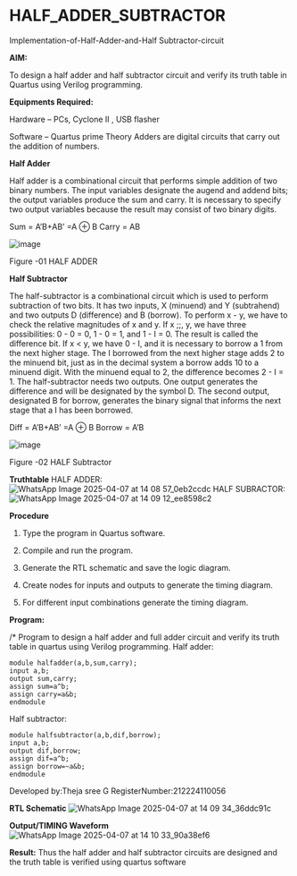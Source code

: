 # HALF_ADDER_SUBTRACTOR

Implementation-of-Half-Adder-and-Half Subtractor-circuit

**AIM:**

To design a half adder and half subtractor circuit and verify its truth table in Quartus using Verilog programming.

**Equipments Required:**

Hardware – PCs, Cyclone II , USB flasher 

Software – Quartus prime Theory Adders are digital circuits that carry out the addition of numbers.

**Half Adder**

Half adder is a combinational circuit that performs simple addition of two binary numbers. The input variables designate the augend and addend bits; the output variables produce the sum and carry. It is necessary to specify two output variables because the result may consist of two binary digits.

Sum = A’B+AB’ =A ⊕ B Carry = AB

![image](https://github.com/naavaneetha/HALF_ADDER_SUBTRACTOR/assets/154305477/bd4a0b2c-cdbc-4184-ab08-81578f121e1f)

Figure -01 HALF ADDER

**Half Subtractor**

The half-subtractor is a combinational circuit which is used to perform subtraction of two bits. It has two inputs, X (minuend) and Y (subtrahend) and two outputs D (difference) and B (borrow). To perform x - y, we have to check the relative magnitudes of x and y. If x ;;, y, we have three possibilities: 0 - 0 = 0, 1 - 0 = 1, and 1 - I = 0. The result is called the difference bit. If x < y, we have 0 - I, and it is necessary to borrow a 1 from the next higher stage. The I borrowed from the next higher stage adds 2 to the minuend bit, just as in the decimal system a borrow adds 10 to a minuend digit. With the minuend equal to 2, the difference becomes 2 - I = 1. The half-subtractor needs two outputs. One output generates the difference and will be designated by the symbol D. The second output, designated B for borrow, generates the binary signal that informs the next stage that a I has been borrowed. 

Diff = A’B+AB’ =A ⊕ B
Borrow = A’B

 ![image](https://github.com/naavaneetha/HALF_ADDER_SUBTRACTOR/assets/154305477/d76b099c-513f-4e7c-843a-e2fd028a531a)

Figure -02 HALF Subtractor

**Truthtable**
HALF ADDER:
![WhatsApp Image 2025-04-07 at 14 08 57_0eb2ccdc](https://github.com/user-attachments/assets/132c38a7-2209-404a-b0d0-4e3e189a20df)
HALF SUBRACTOR:
![WhatsApp Image 2025-04-07 at 14 09 12_ee8598c2](https://github.com/user-attachments/assets/76657c5e-3bfb-4010-b7a5-98b853472b3e)



**Procedure**

1.	Type the program in Quartus software.

2.	Compile and run the program.

3.	Generate the RTL schematic and save the logic diagram.

4.	Create nodes for inputs and outputs to generate the timing diagram.

5.	For different input combinations generate the timing diagram.


**Program:**

/* Program to design a half adder and full adder circuit and verify its truth table in quartus using Verilog programming.
Half adder:
```
module halfadder(a,b,sum,carry);
input a,b;
output sum,carry;
assign sum=a^b;
assign carry=a&b;
endmodule
```
Half subtractor:
```
module halfsubtractor(a,b,dif,borrow);
input a,b;
output dif,borrow;
assign dif=a^b;
assign borrow=~a&b;
endmodule
```

Developed by:Theja sree G 
RegisterNumber:212224110056

**RTL Schematic**
![WhatsApp Image 2025-04-07 at 14 09 34_36ddc91c](https://github.com/user-attachments/assets/5a0842b5-11d4-4a6d-a87c-784e65f1d78b)



**Output/TIMING Waveform**
![WhatsApp Image 2025-04-07 at 14 10 33_90a38ef6](https://github.com/user-attachments/assets/8f2e1759-f4b1-453d-9f9e-9e6567cca640)


**Result:**
Thus the half adder and half subtractor circuits are designed and the truth table is verified using quartus software
